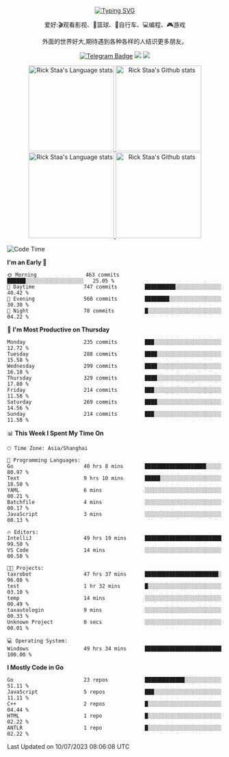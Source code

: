 <div align="center"> 

[![Typing SVG](https://readme-typing-svg.herokuapp.com?size=25&duration=2500&color=eeeeee&vCenter=true&width=200&height=40&lines=Hi+there+%F0%9F%91%8B%F0%9F%8F%BB;I'm+DanBai)](https://git.io/typing-svg)

爱好:🎬观看影视、🏀篮球、🚴自行车、💻编程、🎮游戏

外面的世界好大,期待遇到各种各样的人结识更多朋友。

[![Telegram Badge](https://img.shields.io/badge/-Telegram-blue?style=flat&logo=Telegram&logoColor=white)](https://t.me/danbai9420) 
[![](https://img.shields.io/badge/-Blog-brightgreen?style=flat&logo=Blogger&logoColor=white)](https://p00q.cn)
[![](https://img.shields.io/badge/-Email-red?style=flat&logo=Mail.Ru&logoColor=white)](mailto:danbai@88.com)
</div>

<!-- Light Mode -->
<div align="center"> 
<a href="https://github.com/anuraghazra/github-readme-stats#gh-light-mode-only">
<img height=200 src="https://github-readme-stats.vercel.app/api/top-langs/?username=danbai225&layout=compact&langs_count=10&hide_border=1&role=OWNER,COLLABORATOR#gh-light-mode-only" alt="Rick Staa's Language stats" />
</a>
<a href="https://github.com/anuraghazra/github-readme-stats#gh-light-mode-only">
<img height=200 src="https://github-readme-stats.vercel.app/api?username=danbai225&show_icons=true&count_private=true&line_height=28&hide_border=1&include_all_commits=true&card_width=450&role=OWNER,COLLABORATOR&exclude_repo=github-readme-stats#gh-light-mode-only" alt="Rick Staa's Github stats" />
</a>
</div>

<!-- Dark Mode -->
<div align="center"> 
<a href="https://github.com/anuraghazra/github-readme-stats#gh-dark-mode-only">
<img height=200 src="https://github-readme-stats.vercel.app/api/top-langs/?username=danbai225&layout=compact&langs_count=10&hide_border=1&role=OWNER,COLLABORATOR&theme=github_dark#gh-dark-mode-only" alt="Rick Staa's Language stats" />
</a>
<a href="https://github.com/anuraghazra/github-readme-stats#gh-dark-mode-only">
<img height=200 src="https://github-readme-stats.vercel.app/api?username=danbai225&show_icons=true&count_private=true&line_height=28&hide_border=1&include_all_commits=true&card_width=450&role=OWNER,COLLABORATOR&exclude_repo=github-readme-stats&theme=github_dark#gh-dark-mode-only" alt="Rick Staa's Github stats" />
</a>
</div>

<!--START_SECTION:waka-->
![Code Time](http://img.shields.io/badge/Code%20Time-585%20hrs%2053%20mins-blue)

**I'm an Early 🐤** 

```text
🌞 Morning                463 commits         ██████░░░░░░░░░░░░░░░░░░░   25.05 % 
🌆 Daytime                747 commits         ██████████░░░░░░░░░░░░░░░   40.42 % 
🌃 Evening                560 commits         ████████░░░░░░░░░░░░░░░░░   30.30 % 
🌙 Night                  78 commits          █░░░░░░░░░░░░░░░░░░░░░░░░   04.22 % 
```
📅 **I'm Most Productive on Thursday** 

```text
Monday                   235 commits         ███░░░░░░░░░░░░░░░░░░░░░░   12.72 % 
Tuesday                  288 commits         ████░░░░░░░░░░░░░░░░░░░░░   15.58 % 
Wednesday                299 commits         ████░░░░░░░░░░░░░░░░░░░░░   16.18 % 
Thursday                 329 commits         ████░░░░░░░░░░░░░░░░░░░░░   17.80 % 
Friday                   214 commits         ███░░░░░░░░░░░░░░░░░░░░░░   11.58 % 
Saturday                 269 commits         ████░░░░░░░░░░░░░░░░░░░░░   14.56 % 
Sunday                   214 commits         ███░░░░░░░░░░░░░░░░░░░░░░   11.58 % 
```


📊 **This Week I Spent My Time On** 

```text
🕑︎ Time Zone: Asia/Shanghai

💬 Programming Languages: 
Go                       40 hrs 8 mins       ████████████████████░░░░░   80.97 % 
Text                     9 hrs 10 mins       █████░░░░░░░░░░░░░░░░░░░░   18.50 % 
YAML                     6 mins              ░░░░░░░░░░░░░░░░░░░░░░░░░   00.21 % 
Batchfile                4 mins              ░░░░░░░░░░░░░░░░░░░░░░░░░   00.17 % 
JavaScript               3 mins              ░░░░░░░░░░░░░░░░░░░░░░░░░   00.13 % 

🔥 Editors: 
IntelliJ                 49 hrs 19 mins      █████████████████████████   99.50 % 
VS Code                  14 mins             ░░░░░░░░░░░░░░░░░░░░░░░░░   00.50 % 

🐱‍💻 Projects: 
taxrobot                 47 hrs 37 mins      ████████████████████████░   96.08 % 
test                     1 hr 32 mins        █░░░░░░░░░░░░░░░░░░░░░░░░   03.10 % 
temp                     14 mins             ░░░░░░░░░░░░░░░░░░░░░░░░░   00.49 % 
taxautologin             9 mins              ░░░░░░░░░░░░░░░░░░░░░░░░░   00.33 % 
Unknown Project          0 secs              ░░░░░░░░░░░░░░░░░░░░░░░░░   00.01 % 

💻 Operating System: 
Windows                  49 hrs 34 mins      █████████████████████████   100.00 % 
```

**I Mostly Code in Go** 

```text
Go                       23 repos            █████████████░░░░░░░░░░░░   51.11 % 
JavaScript               5 repos             ███░░░░░░░░░░░░░░░░░░░░░░   11.11 % 
C++                      2 repos             █░░░░░░░░░░░░░░░░░░░░░░░░   04.44 % 
HTML                     1 repo              █░░░░░░░░░░░░░░░░░░░░░░░░   02.22 % 
ANTLR                    1 repo              █░░░░░░░░░░░░░░░░░░░░░░░░   02.22 % 
```




 Last Updated on 10/07/2023 08:06:08 UTC
<!--END_SECTION:waka-->
